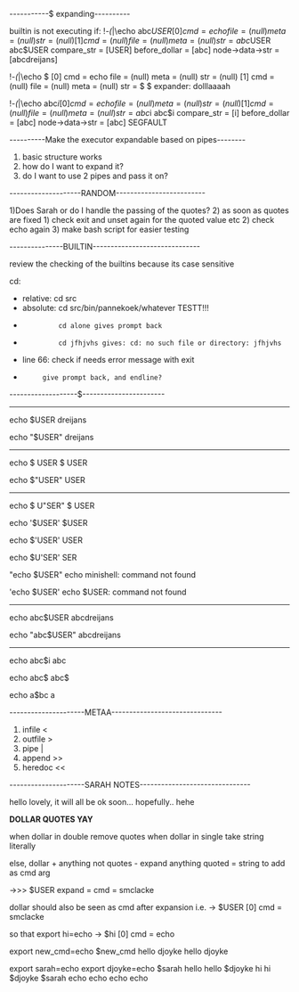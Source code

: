 -----------$ expanding----------

builtin is not executing if:
 !_-(_|\echo abc$USER
[0]      cmd = echo     file = (null)   meta = (null)   str = (null)
[1]      cmd = (null)   file = (null)   meta = (null)   str = abc$USER
abc$USER compare_str = [USER]
before_dollar = [abc]
node->data->str = [abcdreijans]

 !_-(_|\echo $
[0]      cmd = echo     file = (null)   meta = (null)   str = (null)
[1]      cmd = (null)   file = (null)   meta = (null)   str = $
$ expander:             dolllaaaah

 !_-(_|\echo abc$i
[0]      cmd = echo     file = (null)   meta = (null)   str = (null)
[1]      cmd = (null)   file = (null)   meta = (null)   str = abc$i
abc$i compare_str = [i]
before_dollar = [abc]
node->data->str = [abc]
SEGFAULT

----------Make the executor expandable based on pipes--------

1) basic structure works
2) how do I want to expand it?
3) do I want to use 2 pipes and pass it on?


--------------------RANDOM-------------------------

1)Does Sarah or do I handle the passing of the quotes?
2) as soon as quotes are fixed 
    1) check exit and unset again for the quoted value etc
    2) check echo again
3) make bash script for easier testing


---------------BUILTIN------------------------------

review the checking of the builtins because its case sensitive

cd:

 * relative: cd src
 * absolute: cd src/bin/pannekoek/whatever TESTT!!!
 * 				cd alone gives prompt back
 * 				cd jfhjvhs gives: cd: no such file or directory: jfhjvhs
 * line 66: check if needs error message with exit
 * 			give prompt back, and endline?


-------------------$-----------------------

-----------------------------------------

echo $USER
dreijans

echo "$USER"
dreijans

------------------------------------------------

echo $ USER
$ USER

echo $"USER"
USER

-------------------------------------------------

echo $ U"SER"
$ USER

echo '$USER'
$USER

echo $'USER'
USER

echo $U'SER'
SER

"echo $USER"
echo minishell: command not found

'echo $USER'
echo $USER: command not found


-------------------------------------------------

echo abc$USER
abcdreijans

echo "abc$USER"
abcdreijans

-----------------------------------------------------

echo abc$i
abc

echo abc$
abc$

echo a$bc
a


---------------------METAA-------------------------------

1) infile <
2) outfile >
3) pipe |
4) append >>
5) heredoc <<

---------------------SARAH NOTES-------------------------------

hello lovely, it will all be ok soon... hopefully.. hehe

**DOLLAR QUOTES YAY**

when dollar in double remove quotes
when dollar in single take string literally

else, dollar + anything not quotes - expand
anything quoted = string to add as cmd arg

->>> $USER
expand = cmd = smclacke

dollar should also be seen as cmd after expansion
i.e. -> $USER
[0] cmd = smclacke

so that 
export hi=echo
-> $hi
[0] cmd = echo


export new_cmd=echo
$new_cmd hello djoyke
hello djoyke


export sarah=echo
export djoyke=echo
$sarah hello
hello
$djoyke hi
hi
$djoyke $sarah
echo
echo echo
echo
